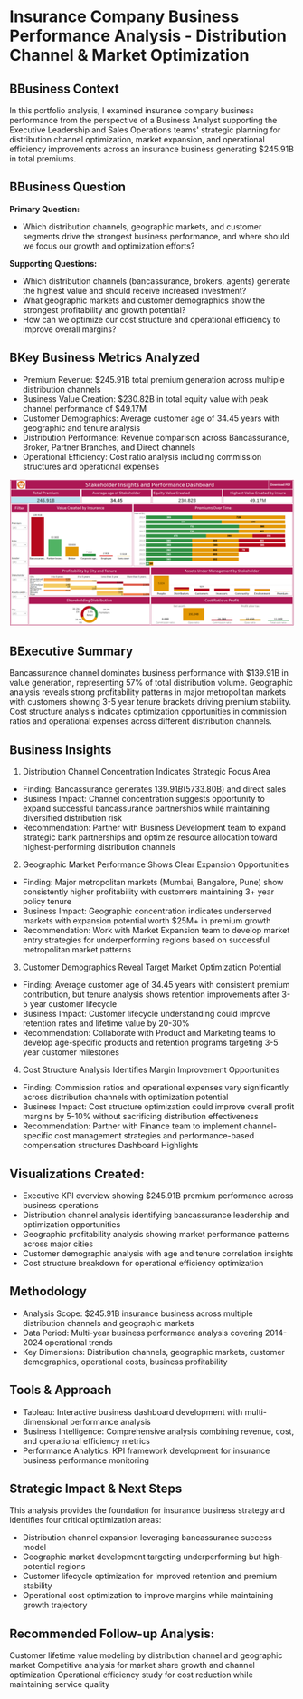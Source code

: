 # Insurance Company Business Performance Analysis - Distribution Channel & Market Optimization


## BBusiness Context

In this portfolio analysis, I examined insurance company business performance from the perspective of a Business Analyst supporting the Executive Leadership and Sales Operations teams' strategic planning for distribution channel optimization, market expansion, and operational efficiency improvements across an insurance business generating $245.91B in total premiums.

## BBusiness Question
**Primary Question:**
 - Which distribution channels, geographic markets, and customer segments drive the strongest business performance, and where should we focus our growth and optimization efforts?

**Supporting Questions:**

- Which distribution channels (bancassurance, brokers, agents) generate the highest value and should receive increased investment?
- What geographic markets and customer demographics show the strongest profitability and growth potential?
- How can we optimize our cost structure and operational efficiency to improve overall margins?

## BKey Business Metrics Analyzed

- Premium Revenue: $245.91B total premium generation across multiple distribution channels
- Business Value Creation: $230.82B in total equity value with peak channel performance of $49.17M
- Customer Demographics: Average customer age of 34.45 years with geographic and tenure analysis
- Distribution Performance: Revenue comparison across Bancassurance, Broker, Partner Branches, and Direct channels
- Operational Efficiency: Cost ratio analysis including commission structures and operational expenses

![Dashboard](Dashoard.png)

## BExecutive Summary
Bancassurance channel dominates business performance with $139.91B in value generation, representing 57% of total distribution volume. Geographic analysis reveals strong profitability patterns in major metropolitan markets with customers showing 3-5 year tenure brackets driving premium stability. Cost structure analysis indicates optimization opportunities in commission ratios and operational expenses across different distribution channels.

## Business Insights
1. Distribution Channel Concentration Indicates Strategic Focus Area
- Finding: Bancassurance generates $139.91B (57%) of total business value, significantly outperforming traditional broker channels ($33.80B) and direct sales
- Business Impact: Channel concentration suggests opportunity to expand successful bancassurance partnerships while maintaining diversified distribution risk
- Recommendation: Partner with Business Development team to expand strategic bank partnerships and optimize resource allocation toward highest-performing distribution channels

2. Geographic Market Performance Shows Clear Expansion Opportunities
- Finding: Major metropolitan markets (Mumbai, Bangalore, Pune) show consistently higher profitability with customers maintaining 3+ year policy tenure
- Business Impact: Geographic concentration indicates underserved markets with expansion potential worth $25M+ in premium growth
- Recommendation: Work with Market Expansion team to develop market entry strategies for underperforming regions based on successful metropolitan market patterns

3. Customer Demographics Reveal Target Market Optimization Potential
- Finding: Average customer age of 34.45 years with consistent premium contribution, but tenure analysis shows retention improvements after 3-5 year customer lifecycle
- Business Impact: Customer lifecycle understanding could improve retention rates and lifetime value by 20-30%
- Recommendation: Collaborate with Product and Marketing teams to develop age-specific products and retention programs targeting 3-5 year customer milestones

4. Cost Structure Analysis Identifies Margin Improvement Opportunities
- Finding: Commission ratios and operational expenses vary significantly across distribution channels with optimization potential
- Business Impact: Cost structure optimization could improve overall profit margins by 5-10% without sacrificing distribution effectiveness
- Recommendation: Partner with Finance team to implement channel-specific cost management strategies and performance-based compensation structures
Dashboard Highlights

## Visualizations Created:

- Executive KPI overview showing $245.91B premium performance across business operations
- Distribution channel analysis identifying bancassurance leadership and optimization opportunities
- Geographic profitability analysis showing market performance patterns across major cities
- Customer demographic analysis with age and tenure correlation insights
- Cost structure breakdown for operational efficiency optimization

## Methodology
- Analysis Scope: $245.91B insurance business across multiple distribution channels and geographic markets
- Data Period: Multi-year business performance analysis covering 2014-2024 operational trends
- Key Dimensions: Distribution channels, geographic markets, customer demographics, operational costs, business profitability

## Tools & Approach

- Tableau: Interactive business dashboard development with multi-dimensional performance analysis
- Business Intelligence: Comprehensive analysis combining revenue, cost, and operational efficiency metrics
- Performance Analytics: KPI framework development for insurance business performance monitoring

## Strategic Impact & Next Steps

This analysis provides the foundation for insurance business strategy and identifies four critical optimization areas:

- Distribution channel expansion leveraging bancassurance success model
- Geographic market development targeting underperforming but high-potential regions
- Customer lifecycle optimization for improved retention and premium stability
- Operational cost optimization to improve margins while maintaining growth trajectory

## Recommended Follow-up Analysis:

Customer lifetime value modeling by distribution channel and geographic market
Competitive analysis for market share growth and channel optimization
Operational efficiency study for cost reduction while maintaining service quality
